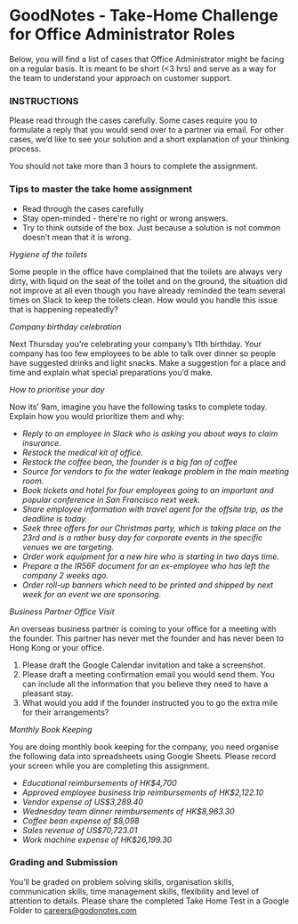 GoodNotes - Take-Home Challenge for Office Administrator Roles
===
Below, you will find a list of cases that Office Administrator might be facing on a regular basis. It is meant to be short (<3 hrs) and serve as a way for the team to understand your approach on customer support.

### INSTRUCTIONS

 Please read through the cases carefully.  Some cases require you to formulate a reply that you would send over to a partner via email.  For other cases, we’d like to see your solution and a short explanation of your thinking process.  

You should not take more than 3 hours to complete the assignment.

### Tips to master the take home assignment
* Read through the cases carefully
* Stay open-minded - there're no right or wrong answers.
* Try to think outside of the box.  Just because a solution is not common doesn’t mean that it is wrong.
    

*Hygiene of the toilets*

Some people in the office have complained that the toilets are always very dirty, with liquid on the seat of the toilet and on the ground, the situation did not improve at all even though you have already reminded the team several times on Slack to keep the toilets clean.  How would you handle this issue that is happening repeatedly?  

*Company birthday celebration*

Next Thursday you’re celebrating your company’s 11th birthday. Your company has too few employees to be able to talk over dinner so people have suggested drinks and light snacks. Make a suggestion for a place and time and explain what special preparations you’d make.

*How to prioritise your day*

Now its’ 9am, imagine you have the following tasks to complete today. Explain how you would prioritize them and why:

* *Reply to an employee in Slack who is asking you about ways to claim insurance.*
* *Restock the medical kit of office.*
* *Restock the coffee bean, the founder is a big fan of coffee*
* *Source for vendors to fix the water leakage problem in the main meeting room.*
* *Book tickets and hotel for four employees going to an important and popular conference in San Francisco next week.*
* *Share employee information with travel agent for the offsite trip, as the deadline is today.*
* *Seek three offers for our Christmas party, which is taking place on the 23rd and is a rather busy day for corporate events in the specific venues we are targeting.*
* *Order work equipment for a new hire who is starting in two days time.*
* *Prepare a the IR56F document for an ex-employee who has left the company 2 weeks ago.*
* *Order roll-up banners which need to be printed and shipped by next week for an event we are sponsoring.*


*Business Partner Office Visit*

An overseas business partner is coming to your office for a meeting with the founder. This partner has never met the founder and has never been to Hong Kong or your office.

1. Please draft the Google Calendar invitation and take a screenshot.
2. Please draft a meeting confirmation email you would send them.  You can include all the information that you believe they need to have a pleasant stay.
3.  What would you add if the founder instructed you to go the extra mile for their arrangements?

*Monthly Book Keeping*

You are doing monthly book keeping for the company, you need organise the following data into spreadsheets using Google Sheets.  Please record your screen while you are completing this assignment. 

* *Educational reimbursements of HK$4,700*
* *Approved employee business trip reimbursements of HK$2,122.10*
* *Vendor expense of US$3,289.40*
* *Wednesday team dinner reimbursements of HK$8,963.30*
* *Coffee bean expense of $8,098*
* *Sales revenue of US$70,723.01*
* *Work machine expense of HK$26,199.30*


### Grading and Submission

You’ll be graded on problem solving skills, organisation skills, communication skills, time management skills, flexibility and level of attention to details.  Please share the completed Take Home Test in a Google Folder to [careers@godonotes.com](mailto:careers@godonotes.com?subject=GoodNotes) 

